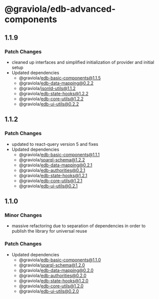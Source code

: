 # @graviola/edb-advanced-components

## 1.1.9

### Patch Changes

- cleaned up interfaces and simplified initialization of provider and initial setup
- Updated dependencies
  - @graviola/edb-basic-components@1.1.5
  - @graviola/edb-data-mapping@0.2.2
  - @graviola/jsonld-utils@1.1.2
  - @graviola/edb-state-hooks@1.2.2
  - @graviola/edb-core-utils@1.2.2
  - @graviola/edb-ui-utils@0.2.2

## 1.1.2

### Patch Changes

- updated to react-query version 5 and fixes
- Updated dependencies
  - @graviola/edb-basic-components@1.1.1
  - @graviola/sparql-schema@1.2.2
  - @graviola/edb-data-mapping@0.2.1
  - @graviola/edb-authorities@0.2.1
  - @graviola/edb-state-hooks@1.2.1
  - @graviola/edb-core-utils@1.2.1
  - @graviola/edb-ui-utils@0.2.1

## 1.1.0

### Minor Changes

- massive refactoring due to separation of dependencies in order to publish the library for universal reuse

### Patch Changes

- Updated dependencies
  - @graviola/edb-basic-components@1.1.0
  - @graviola/sparql-schema@1.2.0
  - @graviola/edb-data-mapping@0.2.0
  - @graviola/edb-authorities@0.2.0
  - @graviola/edb-state-hooks@1.2.0
  - @graviola/edb-core-utils@1.2.0
  - @graviola/edb-ui-utils@0.2.0
